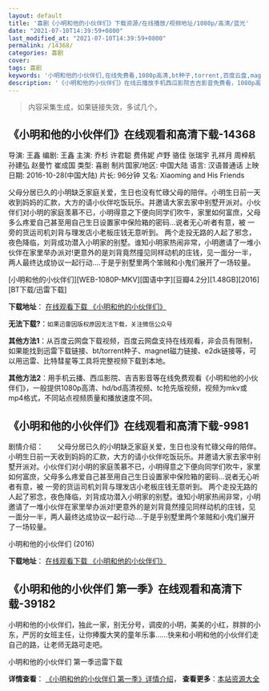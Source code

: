 ```yaml
---
layout: default
title: '喜剧《小明和他的小伙伴们》下载资源/在线播放/视频地址/1080p/高清/蓝光'
date: "2021-07-10T14:39:59+0800"
last_modified_at: "2021-07-10T14:39:59+0800"
permalink: /14368/
categories: 喜剧
cover:
tags: 喜剧
keywords: '小明和他的小伙伴们,在线免费看,1080p高清,bt种子,torrent,百度云盘,magnet,磁力链,迅雷下载资源'
description: '《小明和他的小伙伴们》在线云播放手机西瓜影院吉吉影音免费看，1080p高清bd/hd未删减完整版和tc抢先枪版，mkv/mp4格式，附带bt/torrent种子、magnet/磁力链、百度云盘、网盘资源迅雷下载链接'
---
```


>内容采集生成，如果链接失效，多试几个。


## 《小明和他的小伙伴们》在线观看和高清下载-14368

导演: 王鑫 编剧: 王鑫 主演: 乔杉 许君聪 费伟妮 卢野 骆佳 张瑞宇 孔祥月 周梓航 孙建弘 赵曼竹 崔成国 类型: 喜剧 制片国家/地区: 中国大陆 语言: 汉语普通话 上映日期: 2016-10-28(中国大陆) 片长: 96分钟 又名: Xiaoming and His Friends

父母分居已久的小明缺乏家庭关爱，生日也没有忙碌父母的陪伴。小明生日前一天收到妈妈的汇款，大方的请小伙伴吃饭玩乐。并邀请大家去家中别墅开派对。小伙伴们对小明的家庭羡慕不已，小明得意之下便向同学们吹牛，家里如何富庶，父母多么疼爱自己甚至用自己生日设置家中保险箱的密码…说者无心听者有意，被 一旁的货运司机刘背与理发店小老板庄钱无意听到。 两个走投无路的人起了邪念，夜色降临，刘背成功潜入小明家的别墅。谁知小明家热闹非常，小明邀请了一堆小伙伴在家里举办派对!更意外的是刘背竟然撞见同样动机的庄钱，见一面分一半，两人最终达成协议一起行动….于是乎别墅里两个笨贼和小鬼们展开了一场较量。


[小明和他的小伙伴们][WEB-1080P-MKV][国语中字][豆瓣4.2分][1.48GB][2016][BT下载/迅雷下载]

**下载地址**： [在线观看下载 《小明和他的小伙伴们》](https://www.btdx8.com/torrent/xiaoming_and_his_friends_2016.html) 


**无法下载?**：`如果迅雷因版权原因无法下载，关注微信公众号 `

**其他方法1**：从百度云网盘下载视频，百度云网盘支持在线观看，非会员有限制，如果能找到迅雷下载链接、bt/torrent种子、magnet磁力链接、e2dk链接等，可以用迅雷、比特彗星等工具将完整视频下载到本地。

**其他方法2**：用手机云播、西瓜影院、吉吉影音等在线免费观看《小明和他的小伙伴们》，一般提供1080p高清、hd/bd高清视频、tc抢先版视频，视频为mkv或mp4格式，不同站点视频质量和播放速度不同。


## 《小明和他的小伙伴们》在线观看和高清下载-9981

剧情介绍：　　父母分居已久的小明缺乏家庭关爱，生日也没有忙碌父母的陪伴。小明生日前一天收到妈妈的汇款，大方的请小伙伴吃饭玩乐。并邀请大家去家中别墅开派对。小伙伴们对小明的家庭羡慕不已，小明得意之下便向同学们吹牛，家里如何富庶，父母多么疼爱自己甚至用自己生日设置家中保险箱的密码...说者无心听者有意，被 一旁的货运司机刘背与理发店小老板庄钱无意听到。 两个走投无路的人起了邪念，夜色降临，刘背成功潜入小明家的别墅。谁知小明家热闹非常，小明邀请了一堆小伙伴在家里举办派对!更意外的是刘背竟然撞见同样动机的庄钱，见一面分一半，两人最终达成协议一起行动....于是乎别墅里两个笨贼和小鬼们展开了一场较量。


小明和他的小伙伴们 (2016)

**下载地址**： [在线观看下载 《小明和他的小伙伴们》](https://www.btbtdy.me/btdy/dy8788.html) 


## 《小明和他的小伙伴们 第一季》在线观看和高清下载-39182

小明和他的小伙伴们，独此一家，别无分号，调皮的小明，美美的小红，胖胖的小东，严厉的女班主任，让你捧腹大笑的童年乐事……快来和小明和他的小伙伴们走自己的路，让老师无路可走吧。<!---剧情end--->


小明和他的小伙伴们 第一季迅雷下载

**详情查看**： [《小明和他的小伙伴们 第一季》详情介绍](/movie/39182/)， **查看更多**：[本站资源大全](/movie/t/all/)

